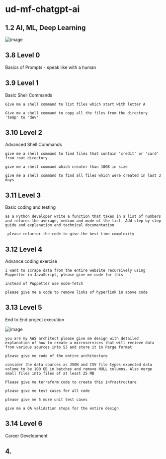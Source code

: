 # ud-mf-chatgpt-ai

## 1.2 AI, ML, Deep Learning

![image](https://github.com/GrytsenkoAndrey/ud-mf-chatgpt-ai/assets/63291871/e7539fb3-dbd3-4c4e-960d-3ce124ccb789)


## 3.8 Level 0

Basics of Prompts - speak like with a human

## 3.9 Level 1

Basic Shell Commands

```Give me a shell command to list files which start with letter A```

```Give me a shell command to copy all the files from the directory 'temp' to 'dev'```


## 3.10 Level 2

Advanced Shell Commands

```give me a shell command to find files that contain 'credit' or 'card' from root directory```

```give me a shell command which creater than 10GB in size```

```give me a shell command to find all files which were created in last 3 days```


## 3.11 Level 3

Basic coding and testing

```as a Python developer write a function that takes in a list of numbers and returns the average, medium and mode of the list. Add step by step guide and explanation and technical documentation ```

``` please refactor the code to give the best time complexity```


## 3.12 Level 4

Advance coding exercise

```i want to scrape data from the entire website recursively using Puppetter in JavaScript, please give me code for this ```

```instead of Puppetter use node-fetch ```

```please give me a code to remove links of hyperlink in above code```


## 3.13 Level 5 

End to End project execution

![image](https://github.com/GrytsenkoAndrey/ud-mf-chatgpt-ai/assets/63291871/d71e353c-4a96-4c4c-99cf-d281ca949bc3)


```you are my AWS architect please give me design with detailed explanation of how to create a microservices that will recieve data from various sources into S3 and store it in Parge format```

```please give me code of the entire architecture ```

```consider the data sources as JSON and CSV file types expected data volume to be 100 GB in batches and remove NULL columns. Also merge small files into files of at least 25 MB```

```Please give me terraform code to create this infrastructure ```

```please give me test cases for all code ```

```please give me 5 more unit test cases```

```give me a QA validation steps for the entire design```


## 3.14 Level 6

Career Development


## 4.

